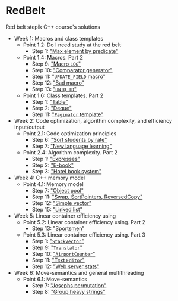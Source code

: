 # RedBelt

Red belt stepik C++ course's solutions

- Week 1: Macros and class templates
    - Point 1.2: Do I need study at the red belt
        - Step 1: ["Max element by predicate"](MaxElementIf/main.cpp)
    - Point 1.4: Macros. Part 2
        - Step 9: ["Macro `LOG`"](MacrosLog/log.cpp)
        - Step 10: ["Comparator generator"](ComparatorGenerator/sort_by.cpp)
        - Step 11: ["`UPDATE_FIELD` macro"](UpdateFieldMacro/update_field.cpp)
        - Step 12: ["Bad macro"](BadMacro/print_values.cpp)
        - Step 13: ["`UNIQ_ID`"](UniqId/uniq_id.cpp)
    - Point 1.6: Class templates. Part 2
        - Step 1: ["Table"](Table/table.cpp)
        - Step 2: ["Deque"](Deque/Deque.h)
        - Step 11: ["`Paginator` template"](PaginatorTemplate/paginator.cpp)
- Week 2: Code optimization, algorithm complexity, and efficiency input/output
    - Point 2.1: Code optimization principles
        - Step 6: ["Sort students by rate"](SortStudents/sort_students.cpp)
        - Step 7: ["New language learning"](Learner/learner.cpp)
    - Point 2.4: Algorithm complexity. Part 2
        - Step 1: ["Expresses"](Expresses/slow.cpp)
        - Step 2: ["E-book"](EBook/slow.cpp)
        - Step 3: ["Hotel book system"](HotelBookSystem/main.cpp)
- Week 4: C++ memory model
    - Point 4.1: Memory model
        - Step 7: ["Object pool"](ObjectPool/object_pool.cpp)
        - Step 11: ["Swap, SortPointers, ReversedCopy"](SwapSortCopy/swap_sort_copy.cpp)
        - Step 12: ["Simple vector"](SimpleVector/simple_vector.h)
        - Step 15: ["Linked list"](LinkedList/linked_list.cpp)
- Week 5: Linear container efficiency using
    - Point 5.2: Linear container efficiency using. Part 2
        - Step 13: ["Sportsmen"](Sportsmen/main.cpp)
    - Point 5.3: Linear container efficiency using. Part 3
        - Step 1: ["`StackVector`"](StackVector/stack_vector.h)
        - Step 9: ["`Translator`"](Translator/translator.cpp)
        - Step 10: ["`AirportCounter`"](AirportCounter/airport_counter.cpp)
        - Step 11: ["Text `Editor`"](TextEditor/text_editor.cpp)
        - Step 12: ["Web server stats"](WebServerStats)
- Week 6: Move-semantics and general multithreading
    - Point 6.1: Move-semantics
        - Step 7: ["Josephs permutation"](JosephsPermutation/josephs_permutation.cpp)
        - Step 8: ["Group heavy strings"](GroupHeavyStrings/ground_heavy_strings.cpp)